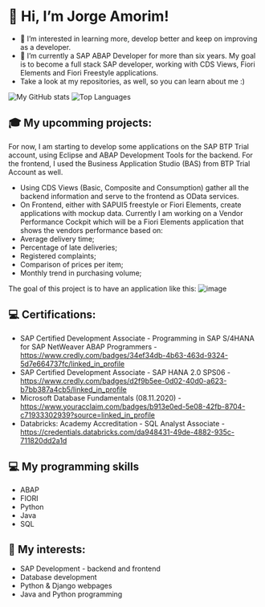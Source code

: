 # 👋 Hi, I’m Jorge Amorim!
- 👀 I’m interested in learning more, develop better and keep on improving as a developer.
- 🌱 I’m currently a SAP ABAP Developer for more than six years. My goal is to become a full stack SAP developer, working with CDS Views, Fiori Elements and Fiori Freestyle applications. 
- Take a look at my repositories, as well, so you can learn about me :)


![My GitHub stats](https://github-readme-stats.vercel.app/api?username=jfbamorim&count_private=true&show_icons=true&theme=white&hide=contribs&hide_border=true)
![Top Languages](https://github-readme-stats.vercel.app/api/top-langs/?username=jfbamorim&layout=compact&theme=white&hide_border=true)

<!---
jfbamorim/jfbamorim is a ✨ special ✨ repository because its `README.md` (this file) appears on your GitHub profile.
You can click the Preview link to take a look at your changes.
--->

## 🎓 My upcomming projects:
For now, I am starting to develop some applications on the SAP BTP Trial account, using Eclipse and ABAP Development Tools for the backend. For the frontend, I used the Business Application Studio (BAS) from BTP Trial Account as well.
- Using CDS Views (Basic, Composite and Consumption) gather all the backend information and serve to the frontend as OData services.
- On Frontend, either with SAPUI5 freestyle or Fiori Elements, create applications with mockup data.
Currently I am working on a Vendor Performance Cockpit which will be a Fiori Elements application that shows the vendors performance based on:
- Average delivery time;
- Percentage of late deliveries;
- Registered complaints;
- Comparison of prices per item;
- Monthly trend in purchasing volume;

The goal of this project is to have an application like this:
![image](https://github.com/user-attachments/assets/b02d8204-c688-4755-bc1a-b148583f01ef)


## 💻 Certifications:
- SAP Certified Development Associate - Programming in SAP S/4HANA for SAP NetWeaver ABAP Programmers - https://www.credly.com/badges/34ef34db-4b63-463d-9324-5d7e664737fc/linked_in_profile
- SAP Certified Development Associate - SAP HANA 2.0 SPS06 - https://www.credly.com/badges/d2f9b5ee-0d02-40d0-a623-b7bb387a4cb5/linked_in_profile
- Microsoft Database Fundamentals (08.11.2020) - https://www.youracclaim.com/badges/b913e0ed-5e08-42fb-8704-c71933302939?source=linked_in_profile
- Databricks: Academy Accreditation - SQL Analyst Associate - https://credentials.databricks.com/da948431-49de-4882-935c-711820dd2a1d

## 💻 My programming skills
- ABAP
- FIORI
- Python
- Java
- SQL

## 🧩 My interests:
- SAP Development - backend and frontend
- Database development
- Python & Django webpages
- Java and Python programming
